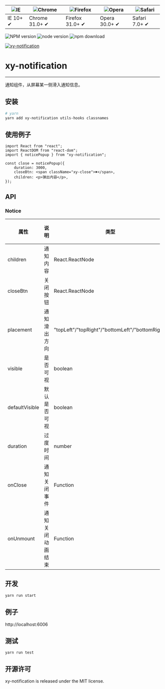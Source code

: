 | ![IE](https://github.com/alrra/browser-logos/blob/master/src/edge/edge_48x48.png?raw=true) | ![Chrome](https://github.com/alrra/browser-logos/blob/master/src/chrome/chrome_48x48.png?raw=true) | ![Firefox](https://github.com/alrra/browser-logos/blob/master/src/firefox/firefox_48x48.png?raw=true) | ![Opera](https://github.com/alrra/browser-logos/blob/master/src/opera/opera_48x48.png?raw=true) | ![Safari](https://github.com/alrra/browser-logos/blob/master/src/safari/safari_48x48.png?raw=true) |
| ------------------------------------------------------------------------------------------ | -------------------------------------------------------------------------------------------------- | ----------------------------------------------------------------------------------------------------- | ----------------------------------------------------------------------------------------------- | -------------------------------------------------------------------------------------------------- |
| IE 10+ ✔                                                                                   | Chrome 31.0+ ✔                                                                                     | Firefox 31.0+ ✔                                                                                       | Opera 30.0+ ✔                                                                                   | Safari 7.0+ ✔                                                                                      |

![NPM version](http://img.shields.io/npm/v/xy-notification.svg?style=flat-square)
![node version](https://img.shields.io/badge/node.js-%3E=_0.10-green.svg?style=flat-square)
![npm download](https://img.shields.io/npm/dm/xy-notification.svg?style=flat-square)

[![xy-notification](https://nodei.co/npm/xy-notification.png)](https://npmjs.org/package/xy-notification)

# xy-notification

---

通知组件，从屏幕某一侧滑入通知信息。

## 安装

```bash
# yarn
yarn add xy-notification utils-hooks classnames
```

## 使用例子

```tsx
import React from "react";
import ReactDOM from "react-dom";
import { noticePopup } from "xy-notification";

const close = noticePopup({
    duration: 3000,
    closeBtn: <span className="xy-close">✖</span>,
    children: <p>弹出内容</p>,
});
```

## API

### Notice

| 属性           | 说明             | 类型                                            | 默认值 |
| -------------- | ---------------- | ----------------------------------------------- | ------ |
| children       | 通知内容         | React.ReactNode                                 | 无     |
| closeBtn       | 关闭按钮         | React.ReactNode                                 | 无     |
| placement      | 通知滑出方向     | "topLeft"/"topRight"/"bottomLeft"/"bottomRight" | 无     |
| visible        | 是否可视         | boolean                                         | 无     |
| defaultVisible | 默认是否可视     | boolean                                         | 无     |
| duration       | 过度时间         | number                                          | 无     |
| onClose        | 通知关闭事件     | Function                                        | 无     |
| onUnmount      | 通知关闭动画结束 | Function                                        | 无     |

## 开发

```sh
yarn run start
```

## 例子

http://localhost:6006

## 测试

```
yarn run test
```

## 开源许可

xy-notification is released under the MIT license.
